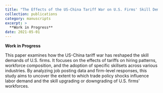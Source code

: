 ```yaml
---
title: "The Effects of the US-China Tariff War on U.S. Firms' Skill Demand"
collection: publications
category: manuscripts
excerpt: >
  **Work in Progress**
date: 2021-05-01
---
```


**Work in Progress**

This paper examines how the US-China tariff war has reshaped the skill demands of U.S. firms. It focuses on the effects of tariffs on hiring patterns, workforce composition, and the adoption of specific skillsets across various industries. By analyzing job posting data and firm-level responses, this study aims to uncover the extent to which trade policy shocks influence labor demand and the skill upgrading or downgrading of U.S. firms' workforces.
